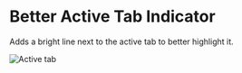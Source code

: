 
# Better Active Tab Indicator

Adds a bright line next to the active tab to better highlight it.

![Active tab](images/active-indicator.png)

